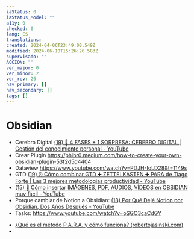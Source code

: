 ```yaml
---
iaStatus: 0
iaStatus_Model: ""
a11y: 0
checked: 0
lang: ES
translations: 
created: 2024-04-06T23:49:00.549Z
modified: 2024-06-10T15:26:26.583Z
supervisado: ""
ACCION: ""
ver_major: 0
ver_minor: 2
ver_rev: 26
nav_primary: []
nav_secondary: []
tags: []
---
```

# Obsidian

* Cerebro Digital [(19) 🧠 4 FASES + 1 SORPRESA: CEREBRO DIGITAL | Gestión del conocimiento personal - YouTube](https://www.youtube.com/watch?v=h9LfuVZquhg&ab_channel=Emowe)
* Crear Plugin https://phibr0.medium.com/how-to-create-your-own-obsidian-plugin-53f2d5d4404
* Dataview https://www.youtube.com/watch?v=PDJH-IoLD28&t=1149s
* GTD [(19) ⏰ Cómo combinar GTD ➕ ZETTELKASTEN ➕ PARA de Tiago Forte | Las 3 mejores metodologías productividad - YouTube](https://www.youtube.com/watch?v=J5Id9S99ykg&ab_channel=Emowe)
* [(15) 🎨 Cómo insertar IMÁGENES, PDF, AUDIOS, VÍDEOS en OBSIDIAN muy fácil - YouTube](https://www.youtube.com/watch?v=ECsGdcMsiLs&ab_channel=Emowe)
* Porque cambiar de Notion a Obsidian: [(18) Por Qué Dejé Notion por Obsidian, Dos Años Después - YouTube](https://www.youtube.com/watch?v=4vptLqDXs0g&ab_channel=Emowe)
* Tasks: https://www.youtube.com/watch?v=oSGO3caCdGY

- [¿Qué es el método P.A.R.A. y cómo funciona? (robertojasinski.com)](https://robertojasinski.com/que-es-el-metodo-p-a-r-a-y-como-funciona/)
- 
